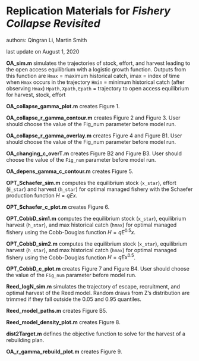 # Replication Materials for *Fishery Collapse Revisited*

authors: Qingran Li, Martin Smith

last update on August 1, 2020


__OA_sim.m__  simulates the trajectories of stock, effort, and harvest leading to the open access equilibrium with a logistic growth function. Outputs from this function are
`Hmax` = maximum historical catch, imax = index of time when `Hmax` occurs in the trajectory
`Hmin` = minimum historical catch (after observing `Hmax`)
`Hpath,Xpath,Epath` = trajectory to open access equilibrium for harvest, stock, effort

__OA_collapse_gamma_plot.m__  creates Figure 1. 

__OA_collapse_r_gamma_contour.m__  creates Figure 2 and Figure 3. User should choose the value of the Fig_num parameter before model run.

__OA_collapse_r_gamma_overlay.m__  creates Figure 4 and Figure B1. User should choose the value of the Fig_num parameter before model run.

__OA_changing_c_overT.m__  creates Figure B2 and Figure B3. User should choose the value of the `Fig_num` parameter before model run.

__OA_depens_gamma_c_contour.m__  creates Figure 5.
 
__OPT_Schaefer_sim.m__  computes the equilibrium stock (`x_star`), effort (`E_star`) and harvest (`h_star`) for optimal managed fishery with the Schaefer production function $H=qEx$.

__OPT_Schaefer_c_plot.m__  creates Figure 6.

__OPT_CobbD_sim1.m__  computes the equilibrium stock (`x_star`), equilibrium harvest (`h_star`), and max historical catch (`hmax`) for optimal managed fishery using the Cobb-Douglas function $H=qE^0.5 x$.

__OPT_CobbD_sim2.m__  computes the equilibrium stock (`x_star`), equilibrium harvest (`h_star`), and max historical catch (`hmax`) for optimal managed fishery using the Cobb-Douglas function $H=qEx^0.5$.

__OPT_CobbD_c_plot.m__  creates Figure 7 and Figure B4. User should choose the value of the `Fig_num` parameter before model run.

__Reed_logN_sim.m__  simulates the trajectory of escape, recruitment, and optimal harvest of the Reed model. Random draws from Z’s distribution are trimmed if they fall outside the 0.05 and 0.95 quantiles.

__Reed_model_paths.m__ creates Figure B5.

__Reed_model_density_plot.m__  creates Figure 8.

__dist2Target.m__  defines the objective function to solve for the harvest of a rebuilding plan.

__OA_r_gamma_rebuild_plot.m__  creates Figure 9.

